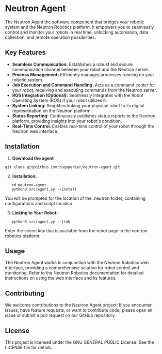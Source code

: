 # Neutron Agent

The Neutron Agent the software component that bridges your robotic system and the Neutron Robotics platform. It empowers you to seamlessly control and monitor your robots in real time, unlocking automation, data collection, and remote operation possibilities.

## Key Features

* **Seamless Communication:** Establishes a robust and secure communication channel between your robot and the Neutron server.
* **Process Management:** Efficiently manages processes running on your robotic system.
* **Job Execution and Command Handling:** Acts as a command center for your robot, receiving and executing commands from the Neutron server.
* **ROS Integration (Optional):** Seamlessly integrates with the Robot Operating System (ROS) if your robot utilizes it.
* **System Linking:** Simplifies linking your physical robot to its digital representation on the Neutron platform.
* **Status Reporting:** Continuously publishes status reports to the Neutron platform, providing insights into your robot's condition.
* **Real-Time Control:** Enables real-time control of your robot through the Neutron web interface.

## Installation

1. **Download the agent** 
```
git clone git@github.com:hugoperier/neutron-agent.git
```

2. **Installation:**
 ```
    cd neutron-agent
    python3 src/agent.py --install
 ```

You will be prompted for the location of the .neutron folder, containing configurations and script location

3. **Linking to Your Robot:**
 ```
    python3 src/agent.py --link
 ```

Enter the secret key that is available from the robot page in the neutron robotics platform.

## Usage

The Neutron Agent works in conjunction with the Neutron Robotics web interface, providing a comprehensive solution for robot control and monitoring. Refer to the Neutron Robotics documentation for detailed instructions on using the web interface and its features.

## Contributing

We welcome contributions to the Neutron Agent project! If you encounter issues, have feature requests, or want to contribute code, please open an issue or submit a pull request on our GitHub repository.

## License

This project is licensed under the GNU GENERAL PUBLIC License. See the LICENSE file for details.
